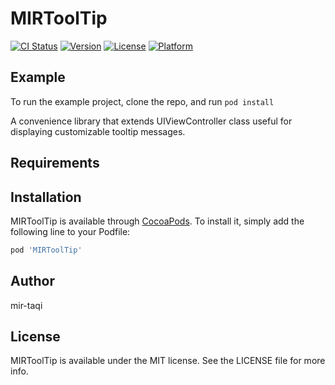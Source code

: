 # MIRToolTip

[![CI Status](https://img.shields.io/travis/mir-taqi/MIRToolTip.svg?style=flat)](https://travis-ci.org/mir-taqi/MIRToolTip)
[![Version](https://img.shields.io/cocoapods/v/MIRToolTip.svg?style=flat)](https://cocoapods.org/pods/MIRToolTip)
[![License](https://img.shields.io/cocoapods/l/MIRToolTip.svg?style=flat)](https://cocoapods.org/pods/MIRToolTip)
[![Platform](https://img.shields.io/cocoapods/p/MIRToolTip.svg?style=flat)](https://cocoapods.org/pods/MIRToolTip)

## Example

To run the example project, clone the repo, and run `pod install` 

A convenience library that extends UIViewController  class useful for displaying customizable tooltip messages.

## Requirements

## Installation

MIRToolTip is available through [CocoaPods](https://cocoapods.org). To install
it, simply add the following line to your Podfile:

```ruby
pod 'MIRToolTip'
```

## Author

mir-taqi

## License

MIRToolTip is available under the MIT license. See the LICENSE file for more info.
